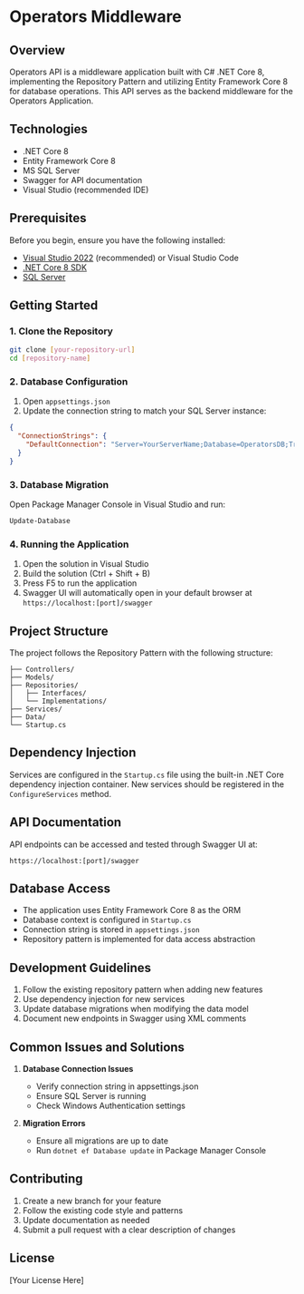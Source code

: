 # Operators Middleware

## Overview
Operators API is a middleware application built with C# .NET Core 8, implementing the Repository Pattern and utilizing Entity Framework Core 8 for database operations. This API serves as the backend middleware for the Operators Application.

## Technologies
- .NET Core 8
- Entity Framework Core 8
- MS SQL Server
- Swagger for API documentation
- Visual Studio (recommended IDE)

## Prerequisites
Before you begin, ensure you have the following installed:
- [Visual Studio 2022](https://visualstudio.microsoft.com/downloads/) (recommended) or Visual Studio Code
- [.NET Core 8 SDK](https://dotnet.microsoft.com/download/dotnet/8.0)
- [SQL Server](https://www.microsoft.com/sql-server/sql-server-downloads)

## Getting Started

### 1. Clone the Repository
```bash
git clone [your-repository-url]
cd [repository-name]
```

### 2. Database Configuration
1. Open `appsettings.json`
2. Update the connection string to match your SQL Server instance:
```json
{
  "ConnectionStrings": {
    "DefaultConnection": "Server=YourServerName;Database=OperatorsDB;Trusted_Connection=True;MultipleActiveResultSets=true"
  }
}
```

### 3. Database Migration
Open Package Manager Console in Visual Studio and run:
```bash
Update-Database
```

### 4. Running the Application
1. Open the solution in Visual Studio
2. Build the solution (Ctrl + Shift + B)
3. Press F5 to run the application
4. Swagger UI will automatically open in your default browser at `https://localhost:[port]/swagger`

## Project Structure
The project follows the Repository Pattern with the following structure:

```
├── Controllers/
├── Models/
├── Repositories/
│   ├── Interfaces/
│   └── Implementations/
├── Services/
├── Data/
└── Startup.cs
```

## Dependency Injection
Services are configured in the `Startup.cs` file using the built-in .NET Core dependency injection container. New services should be registered in the `ConfigureServices` method.

## API Documentation
API endpoints can be accessed and tested through Swagger UI at:
```
https://localhost:[port]/swagger
```

## Database Access
- The application uses Entity Framework Core 8 as the ORM
- Database context is configured in `Startup.cs`
- Connection string is stored in `appsettings.json`
- Repository pattern is implemented for data access abstraction

## Development Guidelines
1. Follow the existing repository pattern when adding new features
2. Use dependency injection for new services
3. Update database migrations when modifying the data model
4. Document new endpoints in Swagger using XML comments

## Common Issues and Solutions
1. **Database Connection Issues**
   - Verify connection string in appsettings.json
   - Ensure SQL Server is running
   - Check Windows Authentication settings

2. **Migration Errors**
   - Ensure all migrations are up to date
   - Run `dotnet ef Database update` in Package Manager Console

## Contributing
1. Create a new branch for your feature
2. Follow the existing code style and patterns
3. Update documentation as needed
4. Submit a pull request with a clear description of changes

## License
[Your License Here]

